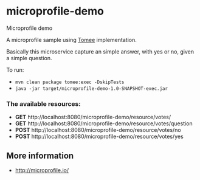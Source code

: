 # microprofile-demo
Microprofile demo

A microprofile sample using [Tomee](http://tomee.apache.org/) implementation.

Basically this microservice capture an simple answer, with yes or no, given a simple question.

To run:

* `mvn clean package tomee:exec -DskipTests`
* `java -jar target/microprofile-demo-1.0-SNAPSHOT-exec.jar`

### The available resources:

* **GET** http://localhost:8080/microprofile-demo/resource/votes/ 
* **GET** http://localhost:8080/microprofile-demo/resource/votes/question
* **POST** http://localhost:8080/microprofile-demo/resource/votes/no
* **POST** http://localhost:8080/microprofile-demo/resource/votes/yes

## More information

* http://microprofile.io/
